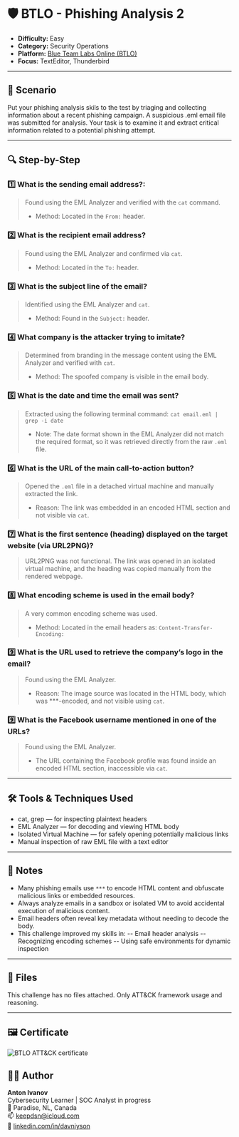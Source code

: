 # 🛡️ BTLO - Phishing Analysis 2

- **Difficulty:** Easy  
- **Category:** Security Operations
- **Platform:** [Blue Team Labs Online (BTLO)](https://blueteamlabs.online/)  
- **Focus:** TextEditor, Thunderbird
---

## 📌 Scenario

Put your phishing analysis skils to the test by triaging and collecting information about a recent phishing campaign.
A suspicious .eml email file was submitted for analysis. Your task is to examine it and extract critical information related to a potential phishing attempt.

---

## 🔍 Step-by-Step

### 1️⃣ What is the sending email address?:

> Found using the EML Analyzer and verified with the `cat` command.
> - Method: Located in the `From:` header.

### 2️⃣ What is the recipient email address?

> Found using the EML Analyzer and confirmed via `cat`.
> - Method: Located in the `To:` header.

### 3️⃣ What is the subject line of the email?

> Identified using the EML Analyzer and `cat`.
> - Method: Found in the `Subject:` header.

### 4️⃣ What company is the attacker trying to imitate?

> Determined from branding in the message content using the EML Analyzer and verified with `cat`.
> - Method: The spoofed company is visible in the email body.

### 5️⃣ What is the date and time the email was sent?

> Extracted using the following terminal command: `cat email.eml | grep -i date`
> - Note: The date format shown in the EML Analyzer did not match the required format, so it was retrieved directly from the raw `.eml` file.

### 6️⃣ What is the URL of the main call-to-action button?

> Opened the `.eml` file in a detached virtual machine and manually extracted the link.
> - Reason: The link was embedded in an encoded HTML section and not visible via `cat`.

### 7️⃣ What is the first sentence (heading) displayed on the target website (via URL2PNG)?

> URL2PNG was not functional.
> The link was opened in an isolated virtual machine, and the heading was copied manually from the rendered webpage.

### 8️⃣ What encoding scheme is used in the email body?

> A very common encoding scheme was used.
> - Method: Located in the email headers as: `Content-Transfer-Encoding:` 

### 9️⃣ What is the URL used to retrieve the company’s logo in the email?

> Found using the EML Analyzer.
> - Reason: The image source was located in the HTML body, which was ***-encoded, and not visible using `cat`.

### 9️⃣ What is the Facebook username mentioned in one of the URLs?

> Found using the EML Analyzer.
> - The URL containing the Facebook profile was found inside an encoded HTML section, inaccessible via `cat`.

---

## 🛠 Tools & Techniques Used

- cat, grep — for inspecting plaintext headers
- EML Analyzer — for decoding and viewing HTML body
- Isolated Virtual Machine — for safely opening potentially malicious links
- Manual inspection of raw EML file with a text editor

---

## 🧠 Notes

- Many phishing emails use `***` to encode HTML content and obfuscate malicious links or embedded resources.
- Always analyze emails in a sandbox or isolated VM to avoid accidental execution of malicious content.
- Email headers often reveal key metadata without needing to decode the body.
- This challenge improved my skills in:
 -- Email header analysis
 -- Recognizing encoding schemes
 -- Using safe environments for dynamic inspection
---

## 📂 Files

This challenge has no files attached. Only ATT&CK framework usage and reasoning.

---

## 🖼 Certificate

![BTLO ATT&CK certificate](./attackcert.jpg)



## 🧑‍💻 Author

**Anton Ivanov**  
Cybersecurity Learner | SOC Analyst in progress  
📍 Paradise, NL, Canada  
📫 [keepdsn@icloud.com](mailto:keepdsn@icloud.com)  
🔗 [linkedin.com/in/davniyson](https://linkedin.com/in/davniyson)
